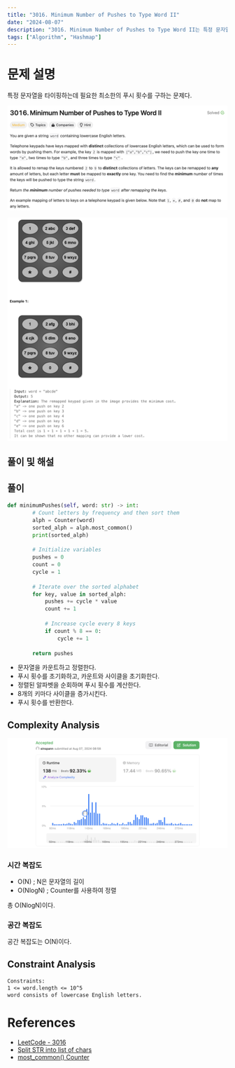```yaml
---
title: "3016. Minimum Number of Pushes to Type Word II"
date: "2024-08-07"
description: "3016. Minimum Number of Pushes to Type Word II는 특정 문자열을 타이핑하는데 필요한 최소한의 푸시 횟수를 구하는 문제다."
tags: ["Algorithm", "Hashmap"]
---
```


# 문제 설명
특정 문자열을 타이핑하는데 필요한 최소한의 푸시 횟수를 구하는 문제다.

![3016](../../../images/LEET/3016/3016.png)

![30162](../../../images/LEET/3016/3016-2.png)


## 풀이 및 해설



## 풀이
```python
def minimumPushes(self, word: str) -> int:
        # Count letters by frequency and then sort them
        alph = Counter(word)
        sorted_alph = alph.most_common()
        print(sorted_alph)
        
        # Initialize variables
        pushes = 0
        count = 0
        cycle = 1
        
        # Iterate over the sorted alphabet
        for key, value in sorted_alph:
            pushes += cycle * value
            count += 1
            
            # Increase cycle every 8 keys
            if count % 8 == 0:
                cycle += 1
            
        return pushes
```
- 문자열을 카운트하고 정렬한다.
- 푸시 횟수를 초기화하고, 카운트와 사이클을 초기화한다.
- 정렬된 알파벳을 순회하며 푸시 횟수를 계산한다.
- 8개의 키마다 사이클을 증가시킨다.
- 푸시 횟수를 반환한다.

## Complexity Analysis
![tc](../../../images/LEET/3016/tc.png)

### 시간 복잡도
- O(N) ; N은 문자열의 길이
- O(NlogN) ; Counter를 사용하여 정렬

총 O(NlogN)이다.

### 공간 복잡도
공간 복잡도는 O(N)이다.

## Constraint Analysis
```
Constraints:
1 <= word.length <= 10^5
word consists of lowercase English letters.
```

# References
- [LeetCode - 3016](https://leetcode.com/problems/minimum-number-of-pushes-to-type-word-ii/)
- [Split STR into list of chars](https://www.geeksforgeeks.org/python-split-string-into-list-of-characters/)
- [most_common() Counter](https://stackoverflow.com/questions/20950650/how-to-sort-counter-by-value-python)